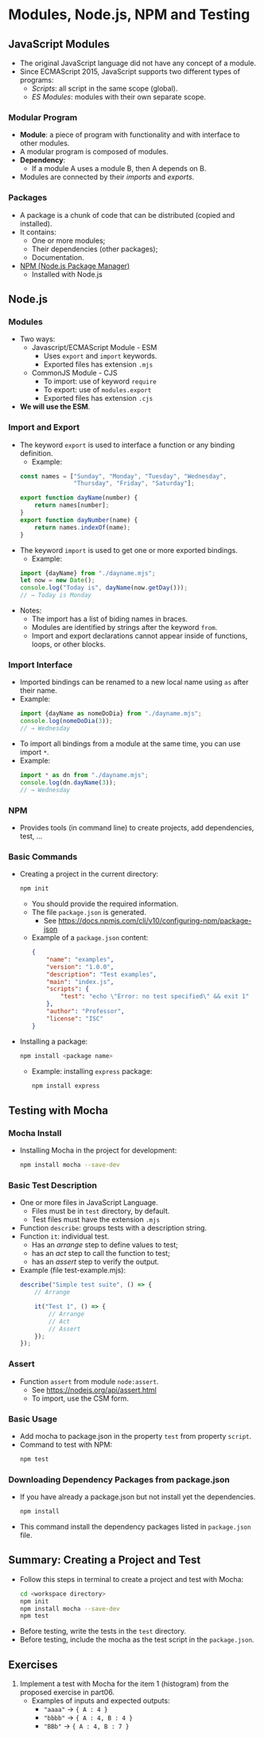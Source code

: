

# Modules, Node.js, NPM and Testing

## JavaScript Modules
- The original JavaScript language did not have any concept of a module.
- Since ECMAScript 2015, JavaScript supports two different types of programs:
    - *Scripts*: all script in the same scope (global).
    - *ES Modules*: modules with their own separate scope.

### Modular Program
- **Module**: a piece of program with functionality and with interface to other modules.
- A modular program is composed of modules.
- **Dependency**: 
    - If a module A uses a module B, then A depends on B.
- Modules are connected by their *imports* and *exports*.

### Packages
- A package is a chunk of code that can be distributed (copied and installed).
- It contains:
    - One or more modules;
    - Their dependencies (other packages);
    - Documentation.
- [NPM (Node.js Package Manager)](https://www.npmjs.com/)
    - Installed with Node.js

## Node.js

### Modules
- Two ways:
    - Javascript/ECMAScript Module - ESM
        - Uses `export` and `import` keywords.
        - Exported files has extension `.mjs`
    - CommonJS Module - CJS
        - To import: use of keyword `require`
        - To export: use of `modules.export`
        - Exported files has extension `.cjs`
- **We will use the ESM**.

### Import and Export
- The keyword `export` is used to interface a function or any binding definition.
    - Example:
    ```javascript
    const names = ["Sunday", "Monday", "Tuesday", "Wednesday",
                   "Thursday", "Friday", "Saturday"];

    export function dayName(number) {
        return names[number];
    }
    export function dayNumber(name) {
        return names.indexOf(name);
    }
- The keyword `import` is used to get one or more exported bindings.
    - Example:
    ```javascript
    import {dayName} from "./dayname.mjs";
    let now = new Date();
    console.log("Today is", dayName(now.getDay()));
    // → Today is Monday
    ```
- Notes:
    - The import has a list of biding names in braces.
    - Modules are identified by strings after the keyword `from`.
    - Import and export declarations cannot appear inside of functions, loops, or other blocks.

### Import Interface
- Imported bindings can be renamed to a new local name using `as` after their name.
- Example:
    ```javascript
    import {dayName as nomeDoDia} from "./dayname.mjs";
    console.log(nomeDoDia(3));
    // → Wednesday
    ```
- To import all bindings from a module at the same time, you can use import `*`.
- Example:
    ```javascript
    import * as dn from "./dayname.mjs";
    console.log(dn.dayName(3));
    // → Wednesday
    ```

### NPM
- Provides tools (in command line) to create projects, add dependencies, test, ...

### Basic Commands
- Creating a project in the current directory:
    ```bash
    npm init
    ```
    - You should provide the required information.
    - The file `package.json` is generated.
        - See https://docs.npmjs.com/cli/v10/configuring-npm/package-json
    - Example of a `package.json` content:
        ```json
        {
            "name": "examples",
            "version": "1.0.0",
            "description": "Test examples",
            "main": "index.js",
            "scripts": {
                "test": "echo \"Error: no test specified\" && exit 1"
            },
            "author": "Professor",
            "license": "ISC"
        }
        ```
- Installing a package:
    ```bash
    npm install <package name>
    ```
    - Example: installing `express` package:
        ```bash
        npm install express
        ```

## Testing with Mocha

### Mocha Install
- Installing Mocha in the project for development:
    ```bash
    npm install mocha --save-dev
    ```

### Basic Test Description
- One or more files in JavaScript Language.
    - Files must be in `test` directory, by default.
    - Test files must have the extension `.mjs`
- Function `describe`: groups tests with a description string.
- Function `it`: individual test.
    - Has an *arrange* step to define values to test;
    - has an *act* step to call the function to test;
    - has an *assert* step to verify the output.
- Example (file test-example.mjs):
    ```javascript
    describe("Simple test suite", () => {
        // Arrange

        it("Test 1", () => {
            // Arrange
            // Act
            // Assert                
        });
    });
    ```

### Assert
- Function `assert` from module `node:assert`.
    - See https://nodejs.org/api/assert.html
    - To import, use the CSM form.


### Basic Usage
- Add mocha to package.json in the property `test` from property `script`.
- Command to test with NPM:
    ```bash
    npm test
    ```

### Downloading Dependency Packages from package.json
- If you have already a package.json but not install yet the dependencies.
    ```bash
    npm install
    ```
- This command install the dependency packages listed in `package.json` file.

## Summary: Creating a Project and Test

- Follow this steps in terminal to create a project and test with Mocha:
    ```bash
    cd <workspace directory>
    npm init
    npm install mocha --save-dev
    npm test
    ```
- Before testing, write the tests in the `test` directory.
- Before testing, include the mocha as the test script in the `package.json`.

## Exercises

1. Implement a test with Mocha for the item 1 (histogram) from the proposed exercise in part06.
    - Examples of inputs and expected outputs:
        - `"aaaa"` → `{ A : 4 }`
        - `"bbbb"` → `{ A : 4, B : 4 }`
        - `"BBb"`  → `{ A : 4, B : 7 }`
